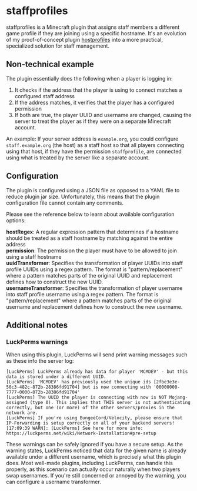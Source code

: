 # staffprofiles

staffprofiles is a Minecraft plugin that assigns staff members a different game profile if
they are joining using a specific hostname.
It's an evolution of my proof-of-concept plugin [hostprofiles](https://github.com/MCMDEV/hostprofiles)
into a more practical, specialized solution for staff management.

## Non-technical example

The plugin essentially does the following when a player is logging in:

1. It checks if the address that the player is using to connect matches a configured staff address
2. If the address matches, it verifies that the player has a configured permission
3. If both are true, the player UUID and username are changed, causing the server to treat the player as if
   they were on a separate Minecraft account.

An example:
If your server address is `example.org`, you could configure `staff.example.org` (the host) as a staff host
so that all players connecting using that host, if they have the permission `staffprofile`, are
connected using what is treated by the server like a separate account.

## Configuration

The plugin is configured using a JSON file as opposed to a YAML file to reduce plugin jar size. Unfortunately, this
means that the plugin configuration file cannot contain any comments.

Please see the reference below to learn about available configuration options:

**hostRegex**: A regular expression pattern that determines if a hostname should be treated as a staff hostname by matching
against the entire address \
**permission**: The permission the player must have to be allowed to join using a staff hostname \
**uuidTransformer**: Specifies the transformation of player UUIDs into staff profile UUIDs using a regex pattern. The format
is "pattern/replacement" where a pattern matches parts of the original UUID and replacement defines how to construct the
new UUID. \
**usernameTransformer**: Specifies the transformation of player username into staff profile username using a regex pattern.
The format is "pattern/replacement" where a pattern matches parts of the original username and replacement defines
how to construct the new username.

## Additional notes

### LuckPerms warnings

When using this plugin, LuckPerms will send print warning messages such as these info the server log:
```
[LuckPerms] LuckPerms already has data for player 'MCMDEV' - but this data is stored under a different UUID.
[LuckPerms] 'MCMDEV' has previously used the unique ids [2fbe3e3e-50c3-482c-872b-28386fd91704] but is now connecting with '00000000-7777-0000-872b-28386fd91704'
[LuckPerms] The UUID the player is connecting with now is NOT Mojang-assigned (type 0). This implies that THIS server is not authenticating correctly, but one (or more) of the other servers/proxies in the network are.
[LuckPerms] If you're using BungeeCord/Velocity, please ensure that IP-Forwarding is setup correctly on all of your backend servers!
[17:09:39 WARN]: [LuckPerms] See here for more info: https://luckperms.net/wiki/Network-Installation#pre-setup
```
These warnings can be safely ignored if you have a secure setup. As the warning states, LuckPerms
noticed that data for the given name is already available under a different username, which is precisely what this plugin does.
Most well-made plugins, including LuckPerms, can handle this properly, as this scenario can actually occur naturally
when two players swap usernames.
If you're still concerned or annoyed by the warning, you can configure a username transformer.